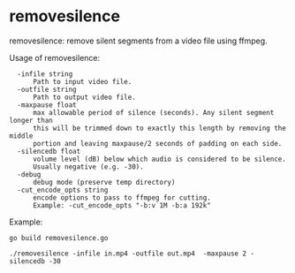 # removesilence

removesilence: remove silent segments from a video file using ffmpeg.

Usage of removesilence:
```
  -infile string
      Path to input video file.
  -outfile string
      Path to output video file.
  -maxpause float
      max allowable period of silence (seconds). Any silent segment longer than
      this will be trimmed down to exactly this length by removing the middle
      portion and leaving maxpause/2 seconds of padding on each side.
  -silencedb float
      volume level (dB) below which audio is considered to be silence.
      Usually negative (e.g. -30).
  -debug
      debug mode (preserve temp directory)
  -cut_encode_opts string
      encode options to pass to ffmpeg for cutting.
      Example: -cut_encode_opts "-b:v 1M -b:a 192k"
```

Example:

```
go build removesilence.go

./removesilence -infile in.mp4 -outfile out.mp4  -maxpause 2 -silencedb -30
``` 
